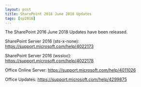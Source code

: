 ```yaml
---
layout: post
title: SharePoint 2016 June 2018 Updates
tags: [sp2016]
---
```


The SharePoint 2016 June 2018 Updates have been released.

SharePoint Server 2016 (sts-x-none): <https://support.microsoft.com/help/4022173>

SharePoint Server 2016 (wssloc): <https://support.microsoft.com/help/4022178>

Office Online Server: <https://support.microsoft.com/help/4011026>

Office Updates: <https://support.microsoft.com/help/4299875>